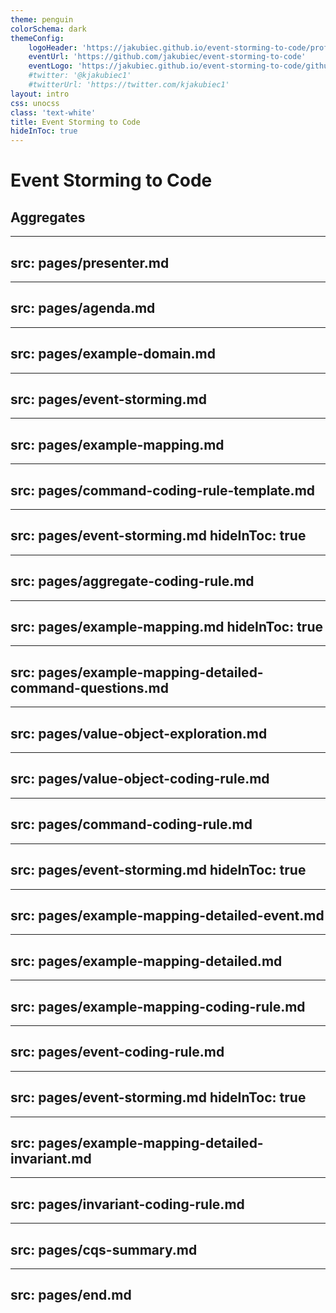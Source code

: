 ```yaml
---
theme: penguin
colorSchema: dark
themeConfig:
    logoHeader: 'https://jakubiec.github.io/event-storming-to-code/profile-photo-circle.png'
    eventUrl: 'https://github.com/jakubiec/event-storming-to-code'
    eventLogo: 'https://jakubiec.github.io/event-storming-to-code/github-mark.png'
    #twitter: '@kjakubiec1'
    #twitterUrl: 'https://twitter.com/kjakubiec1'
layout: intro
css: unocss
class: 'text-white'
title: Event Storming to Code
hideInToc: true
---
```


# Event Storming to Code

## Aggregates

---
src: pages/presenter.md
---

---
src: pages/agenda.md
---

---
src: pages/example-domain.md
---

---
src: pages/event-storming.md
---

---
src: pages/example-mapping.md
---

---
src: pages/command-coding-rule-template.md
---

---
src: pages/event-storming.md
hideInToc: true
---

---
src: pages/aggregate-coding-rule.md
---

---
src: pages/example-mapping.md
hideInToc: true
---

---
src: pages/example-mapping-detailed-command-questions.md
---

---
src: pages/value-object-exploration.md
---

---
src: pages/value-object-coding-rule.md
---

---
src: pages/command-coding-rule.md
---

---
src: pages/event-storming.md
hideInToc: true
---

---
src: pages/example-mapping-detailed-event.md
---


---
src: pages/example-mapping-detailed.md
---

---
src: pages/example-mapping-coding-rule.md
---

---
src: pages/event-coding-rule.md
---

---
src: pages/event-storming.md
hideInToc: true
---

---
src: pages/example-mapping-detailed-invariant.md
---

---
src: pages/invariant-coding-rule.md
---

---
src: pages/cqs-summary.md
---

---
src: pages/end.md
---